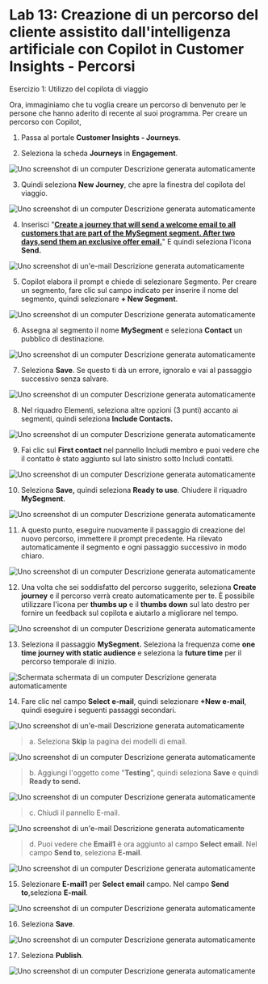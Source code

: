 # Lab 13: Creazione di un percorso del cliente assistito dall'intelligenza artificiale con Copilot in Customer Insights - Percorsi

Esercizio 1: Utilizzo del copilota di viaggio

Ora, immaginiamo che tu voglia creare un percorso di benvenuto per le
persone che hanno aderito di recente al suoi programma. Per creare un
percorso con Copilot,

1.  Passa al portale **Customer Insights - Journeys**.

2.  Seleziona la scheda **Journeys** in **Engagement**.

![Uno screenshot di un computer Descrizione generata
automaticamente](./media/image1.png)

3.  Quindi seleziona **New Journey**, che apre la finestra del copilota
    del viaggio.

![Uno screenshot di un computer Descrizione generata
automaticamente](./media/image2.png)

4.  Inserisci "[**Create a journey that will send a welcome email to all
    customers that are part of the MySegment segment. After two
    days,send them an exclusive offer
    email.**](urn:gd:lg:a:send-vm-keys)" E quindi seleziona l'icona
    **Send.**

![Uno screenshot di un'e-mail Descrizione generata
automaticamente](./media/image3.png)

5.  Copilot elabora il prompt e chiede di selezionare Segmento. Per
    creare un segmento, fare clic sul campo indicato per inserire il
    nome del segmento, quindi selezionare **+ New Segment**.

![Uno screenshot di un computer Descrizione generata
automaticamente](./media/image4.png)

6.  Assegna al segmento il nome **MySegment** e seleziona **Contact** un
    pubblico di destinazione.

![Uno screenshot di un computer Descrizione generata
automaticamente](./media/image5.png)

7.  Seleziona **Save**. Se questo ti dà un errore, ignoralo e vai al
    passaggio successivo senza salvare.

![Uno screenshot di un computer Descrizione generata
automaticamente](./media/image6.png)

8.  Nel riquadro Elementi, seleziona altre opzioni (3 punti) accanto ai
    segmenti, quindi seleziona **Include Contacts.**

![Uno screenshot di un computer Descrizione generata
automaticamente](./media/image7.png)

9.  Fai clic sul **First contact** nel pannello Includi membro e puoi
    vedere che il contatto è stato aggiunto sul lato sinistro sotto
    Includi contatti.

![Uno screenshot di un computer Descrizione generata
automaticamente](./media/image8.png)

10. Seleziona **Save,** quindi seleziona **Ready to use**. Chiudere il
    riquadro **MySegment**.

![Uno screenshot di un computer Descrizione generata
automaticamente](./media/image9.png)

11. A questo punto, eseguire nuovamente il passaggio di creazione del
    nuovo percorso, immettere il prompt precedente. Ha rilevato
    automaticamente il segmento e ogni passaggio successivo in modo
    chiaro.

![Uno screenshot di un computer Descrizione generata
automaticamente](./media/image10.png)

12. Una volta che sei soddisfatto del percorso suggerito, seleziona
    **Create journey** e il percorso verrà creato automaticamente per
    te. È possibile utilizzare l'icona per **thumbs up** e il **thumbs
    down** sul lato destro per fornire un feedback sul copilota e
    aiutarlo a migliorare nel tempo.

![Uno screenshot di un computer Descrizione generata
automaticamente](./media/image11.png)

13. Seleziona il passaggio **MySegment.** Seleziona la frequenza come
    **one time journey with static audience** e seleziona la **future
    time** per il percorso temporale di inizio.

![Schermata schermata di un computer Descrizione generata
automaticamente](./media/image12.png)

14. Fare clic nel campo **Select** **e-mail**, quindi selezionare **+New
    e-mail**, quindi eseguire i seguenti passaggi secondari.

![Uno screenshot di un'e-mail Descrizione generata
automaticamente](./media/image13.png)

> a\. Seleziona **Skip** la pagina dei modelli di email.

![Uno screenshot di un computer Descrizione generata
automaticamente](./media/image14.png)

> b\. Aggiungi l'oggetto come "**Testing**", quindi seleziona **Save** e
> quindi **Ready to send.**

![Uno screenshot di un computer Descrizione generata
automaticamente](./media/image15.png)

> c\. Chiudi il pannello E-mail.

![Uno screenshot di un'e-mail Descrizione generata
automaticamente](./media/image16.png)

> d\. Puoi vedere che **Email1** è ora aggiunto al campo **Select
> email**. Nel campo **Send to**, seleziona **E-mail**.

![Uno screenshot di un computer Descrizione generata
automaticamente](./media/image17.png)

15. Selezionare **E-mail1** per **Select email** campo. Nel campo **Send
    to**,seleziona **E-mail**.

![Uno screenshot di un computer Descrizione generata
automaticamente](./media/image18.png)

16. Seleziona **Save**.

![Uno screenshot di un computer Descrizione generata
automaticamente](./media/image19.png)

17. Seleziona **Publish**.

![Uno screenshot di un computer Descrizione generata
automaticamente](./media/image20.png)
